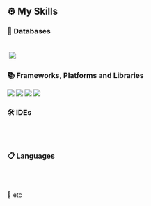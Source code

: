 <h2>⚙ My Skills</h2>

<h3>💾 Databases</h3><br />
<img src="https://img.shields.io/badge/ORACLEDB-F80000?style=flat-square&logo=Oracle&logoColor=white" style="padding: 4px;"/>
<br />

<h3>📚 Frameworks, Platforms and Libraries</h3>
<img src="https://img.shields.io/badge/SPRING-6DB33F?style=flat-square&logo=Spring&logoColor=white"/>
<img src="https://img.shields.io/badge/THYMELEAF-005F0F?style=flat-square&logo=Thymeleaf&logoColor=white"/>
<img src="https://img.shields.io/badge/BOOTSTRAP-7952B3?style=flat-square&logo=Bootstrap&logoColor=white"/>
<img src="https://img.shields.io/badge/JQUERY-0769AD?style=flat-square&logo=jQuery&logoColor=white"/>
<br />

<h3>🛠 IDEs</h3><br />
<br />

<h3>📋 Languages</h3><br />
<br />   

🎈 etc</h3><br />
<br />
